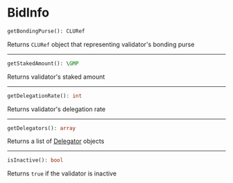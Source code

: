 # BidInfo

```php
getBondingPurse(): CLURef
```
Returns `CLURef` object that representing validator's bonding purse

---
```php
getStakedAmount(): \GMP
```
Returns validator's staked amount

---
```php
getDelegationRate(): int
```
Returns validator's delegation rate

---
```php
getDelegators(): array
```
Returns a list of [Delegator](Delegator.md) objects

---
```php
isInactive(): bool
```
Returns `true` if the validator is inactive 
